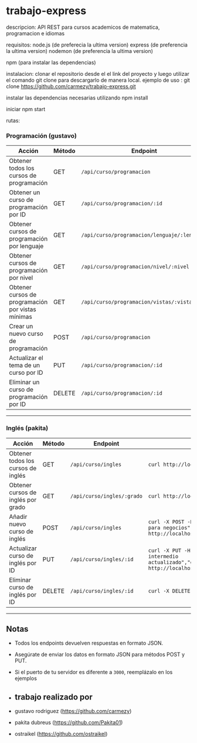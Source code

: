 # trabajo-express

descripcion: API REST para cursos academicos de matematica, programacion e idiomas

requisitos:
node.js (de preferecia la ultima version)
express (de preferencia la ultima version)
nodemon (de preferencia la ultima version)

npm (para instalar las dependencias)

instalacion:
clonar el repositorio desde el el link del proyecto y luego utilizar el comando git clone para descargarlo de manera local.
ejemplo de uso : git clone https://github.com/carmezy/trabajo-express.git

instalar las dependencias necesarias utilizando npm install

iniciar npm start

rutas:

### Programación (gustavo)

| Acción                                              | Método | Endpoint                                         | Ejemplo uso                                                                                           |
|-----------------------------------------------------|--------|--------------------------------------------------|-------------------------------------------------------------------------------------------------------|
| Obtener todos los cursos de programación            | GET    | `/api/curso/programacion`                        | `curl http://localhost:3000/api/curso/programacion`                                                   |
| Obtener un curso de programación por ID             | GET    | `/api/curso/programacion/:id`                    | `curl http://localhost:3000/api/curso/programacion/1`                                                 |
| Obtener cursos de programación por lenguaje         | GET    | `/api/curso/programacion/lenguaje/:lenguaje`     | `curl http://localhost:3000/api/curso/programacion/lenguaje/javascript`                               |
| Obtener cursos de programación por nivel            | GET    | `/api/curso/programacion/nivel/:nivel`           | `curl http://localhost:3000/api/curso/programacion/nivel/basico`                                      |
| Obtener cursos de programación por vistas mínimas   | GET    | `/api/curso/programacion/vistas/:vistas`         | `curl http://localhost:3000/api/curso/programacion/vistas/10000`                                      |
| Crear un nuevo curso de programación       | POST   | `/api/curso/programacion`          | `curl -X POST -H "Content-Type: application/json" -d '{"titulo":"aprende javascript","lenguaje":"javascript","vistas":10000,"nivel":"basico"}' http://localhost:3000/api/curso/programacion` |
| Actualizar el tema de un curso por ID      | PUT    | `/api/curso/programacion/:id`      | `curl -X PUT -H "Content-Type: application/json" -d '{"tema":"nuevo tema"}' http://localhost:3000/api/curso/programacion/1` |
| Eliminar un curso de programación por ID   | DELETE | `/api/curso/programacion/:id`      | `curl -X DELETE http://localhost:3000/api/curso/programacion/1`                                       |

---

### Inglés (pakita)

| Acción                                    | Método | Endpoint                          | Ejemplo uso                                                                                           |
|--------------------------------------------|--------|------------------------------------|-------------------------------------------------------------------------------------------------------|
| Obtener todos los cursos de inglés         | GET    | `/api/curso/ingles`               | `curl http://localhost:3000/api/curso/ingles`                                                         |
| Obtener cursos de inglés por grado         | GET    | `/api/curso/ingles/:grado`        | `curl http://localhost:3000/api/curso/ingles/avanzado`                                                |
| Añadir nuevo curso de inglés               | POST   | `/api/curso/ingles`               | `curl -X POST -H "Content-Type: application/json" -d '{"titulo":"ingles para negocios","grado":"avanzado","vistas":5000,"nivel":"avanzado"}' http://localhost:3000/api/curso/ingles` |
| Actualizar curso de inglés por ID          | PUT    | `/api/curso/ingles/:id`           | `curl -X PUT -H "Content-Type: application/json" -d '{"titulo":"ingles intermedio actualizado","grado":"intermedio","vistas":20000,"nivel":"intermedio"}' http://localhost:3000/api/curso/ingles/2` |
| Eliminar curso de inglés por ID            | DELETE | `/api/curso/ingles/:id`           | `curl -X DELETE http://localhost:3000/api/curso/ingles/2`                                             |

---

## Notas

- Todos los endpoints devuelven respuestas en formato JSON.
- Asegúrate de enviar los datos en formato JSON para métodos POST y PUT.
- Si el puerto de tu servidor es diferente a `3000`, reemplázalo en los ejemplos

- ## trabajo realizado por

- gustavo rodriguez (https://github.com/carmezy)
- pakita dubreus (https://github.com/Pakita01)
- ostraikel (https://github.com/ostraikel)
